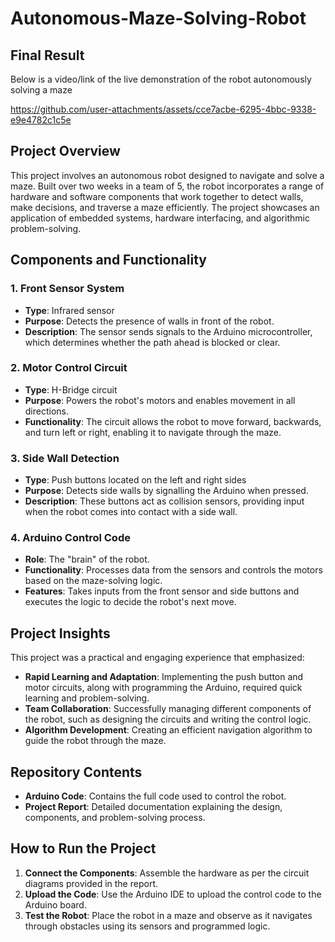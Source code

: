 # Autonomous-Maze-Solving-Robot
 
## Final Result
Below is a video/link of the live demonstration of the robot autonomously solving a maze

https://github.com/user-attachments/assets/cce7acbe-6295-4bbc-9338-e9e4782c1c5e

## Project Overview
This project involves an autonomous robot designed to navigate and solve a maze. Built over two weeks in a team of 5, the robot incorporates a range of hardware and software components that work together to detect walls, make decisions, and traverse a maze efficiently. The project showcases an application of embedded systems, hardware interfacing, and algorithmic problem-solving.

## Components and Functionality
### 1. **Front Sensor System**
- **Type**: Infrared sensor
- **Purpose**: Detects the presence of walls in front of the robot.
- **Description**: The sensor sends signals to the Arduino microcontroller, which determines whether the path ahead is blocked or clear.

### 2. **Motor Control Circuit**
- **Type**: H-Bridge circuit
- **Purpose**: Powers the robot's motors and enables movement in all directions.
- **Functionality**: The circuit allows the robot to move forward, backwards, and turn left or right, enabling it to navigate through the maze.

### 3. **Side Wall Detection**
- **Type**: Push buttons located on the left and right sides
- **Purpose**: Detects side walls by signalling the Arduino when pressed.
- **Description**: These buttons act as collision sensors, providing input when the robot comes into contact with a side wall.

### 4. **Arduino Control Code**
- **Role**: The "brain" of the robot.
- **Functionality**: Processes data from the sensors and controls the motors based on the maze-solving logic.
- **Features**: Takes inputs from the front sensor and side buttons and executes the logic to decide the robot's next move.


## Project Insights
This project was a practical and engaging experience that emphasized:
- **Rapid Learning and Adaptation**: Implementing the push button and motor circuits, along with programming the Arduino, required quick learning and problem-solving.
- **Team Collaboration**: Successfully managing different components of the robot, such as designing the circuits and writing the control logic.
- **Algorithm Development**: Creating an efficient navigation algorithm to guide the robot through the maze.

## Repository Contents
- **Arduino Code**: Contains the full code used to control the robot.
- **Project Report**: Detailed documentation explaining the design, components, and problem-solving process.

## How to Run the Project
1. **Connect the Components**: Assemble the hardware as per the circuit diagrams provided in the report.
2. **Upload the Code**: Use the Arduino IDE to upload the control code to the Arduino board.
3. **Test the Robot**: Place the robot in a maze and observe as it navigates through obstacles using its sensors and programmed logic.

